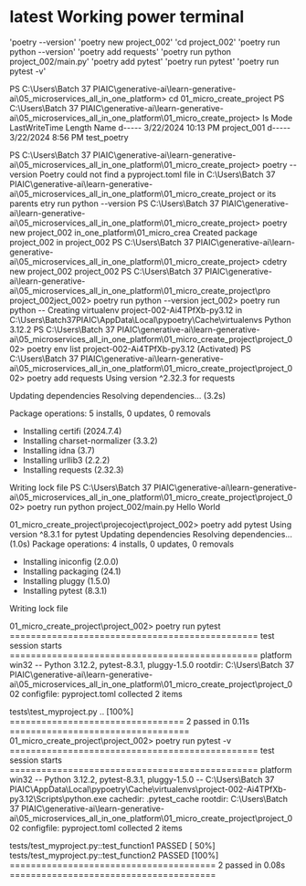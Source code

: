 # latest Working power terminal

'poetry --version'
'poetry new project_002'
'cd project_002'
'poetry run python --version'
'poetry add requests'
'poetry run python project_002/main.py'
'poetry add pytest'
'poetry run pytest'
'poetry run pytest -v'

 PS C:\Users\Batch 37 PIAIC\generative-ai\learn-generative-ai\05_microservices_all_in_one_platform> cd 01_micro_create_project
 PS C:\Users\Batch 37 PIAIC\generative-ai\learn-generative-ai\05_microservices_all_in_one_platform\01_micro_create_project> ls
Mode                 LastWriteTime         Length Name
d-----         3/22/2024  10:13 PM                project_001
d-----         3/22/2024   8:56 PM                test_poetry

PS C:\Users\Batch 37 PIAIC\generative-ai\learn-generative-ai\05_microservices_all_in_one_platform\01_micro_create_project> poetry --version Poetry could not find a pyproject.toml file in C:\Users\Batch 37 PIAIC\generative-ai\learn-generative-ai\05_microservices_all_in_one_platform\01_micro_create_project or its parents                                                                      etry run python --version
PS C:\Users\Batch 37 PIAIC\generative-ai\learn-generative-ai\05_microservices_all_in_one_platform\01_micro_create_project> poetry new project_002                                                                         in_one_platform\01_micro_crea
Created package project_002 in project_002
PS C:\Users\Batch 37 PIAIC\generative-ai\learn-generative-ai\05_microservices_all_in_one_platform\01_micro_create_project> cdetry new project_002 project_002
PS C:\Users\Batch 37 PIAIC\generative-ai\learn-generative-ai\05_microservices_all_in_one_platform\01_micro_create_project\pro project_002ject_002> poetry run python --version   ject_002> poetry run python --
Creating virtualenv project-002-Ai4TPfXb-py3.12 in C:\Users\Batch37PIAIC\AppData\Local\pypoetry\Cache\virtualenvs
Python 3.12.2
PS C:\Users\Batch 37  PIAIC\generative-ai\learn-generative-ai\05_microservices_all_in_one_platform\01_micro_create_project\project_002> poetry env list project-002-Ai4TPfXb-py3.12 (Activated)
PS C:\Users\Batch 37 PIAIC\generative-ai\learn-generative-ai\05_microservices_all_in_one_platform\01_micro_create_project\project_002> poetry add requests
Using version ^2.32.3 for requests

Updating dependencies
Resolving dependencies... (3.2s)

Package operations: 5 installs, 0 updates, 0 removals

- Installing certifi (2024.7.4)
- Installing charset-normalizer (3.3.2)
- Installing idna (3.7)
- Installing urllib3 (2.2.2)
- Installing requests (2.32.3)

Writing lock file
PS C:\Users\Batch 37 PIAIC\generative-ai\learn-generative-ai\05_microservices_all_in_one_platform\01_micro_create_project\project_002> poetry run python project_002/main.py
Hello World

01_micro_create_project\projecoject\project_002> poetry add pytest
Using version ^8.3.1 for pytest
Updating dependencies
Resolving dependencies... (1.0s)
Package operations: 4 installs, 0 updates, 0 removals

- Installing iniconfig (2.0.0)
- Installing packaging (24.1)
- Installing pluggy (1.5.0)
- Installing pytest (8.3.1)

Writing lock file

01_micro_create_project\project_002> poetry run pytest
=============================================== test session starts ===============================================
platform win32 -- Python 3.12.2, pytest-8.3.1, pluggy-1.5.0
rootdir: C:\Users\Batch 37 PIAIC\generative-ai\learn-generative-ai\05_microservices_all_in_one_platform\01_micro_create_project\project_002
configfile: pyproject.toml
collected 2 items

tests\test_myproject.py ..                       [100%]
================================= 2 passed in 0.11s ==================================
01_micro_create_project\project_002> poetry run pytest -v
=============================================== test session starts ===============================================
platform win32 -- Python 3.12.2, pytest-8.3.1, pluggy-1.5.0 -- C:\Users\Batch 37 PIAIC\AppData\Local\pypoetry\Cache\virtualenvs\project-002-Ai4TPfXb-py3.12\Scripts\python.exe
cachedir: .pytest_cache
rootdir: C:\Users\Batch 37 PIAIC\generative-ai\learn-generative-ai\05_microservices_all_in_one_platform\01_micro_create_project\project_002
configfile: pyproject.toml
collected 2 items

tests/test_myproject.py::test_function1 PASSED                                                               [ 50%]
tests/test_myproject.py::test_function2 PASSED                                                               [100%]
======================================= 2 passed in 0.08s =======================================
